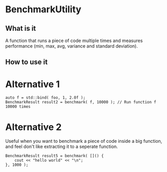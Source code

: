 # BenchmarkUtility

## What is it
A function that runs a piece of code multiple times and measures performance (min, max, avg, variance and standard deviation). 

## How to use it

# Alternative 1
```
auto f = std::bind( foo, 1, 2.0f );
BenchmarkResult result2 = benchmark( f, 10000 ); // Run function f 10000 times
```

# Alternative 2
Useful when you want to benchmark a piece of code inside a big function, and feel don't like extracting it to a seperate function. 
```
BenchmarkResult result5 = benchmark( []() {
	cout << "hello world" << "\n";
}, 1000 );
```